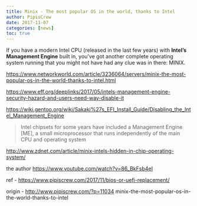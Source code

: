 ```yaml
---
title: Minix - The most popular OS in the world, thanks to Intel
author: PipisCrew
date: 2017-11-07
categories: [news]
toc: true
---
```


If you have a modern Intel CPU (released in the last few years) with **Intel’s Management Engine** built in, you’ve got another complete operating system running that you might not have had any clue was in there: MINIX.

https://www.networkworld.com/article/3236064/servers/minix-the-most-popular-os-in-the-world-thanks-to-intel.html

https://www.eff.org/deeplinks/2017/05/intels-management-engine-security-hazard-and-users-need-way-disable-it

https://wiki.gentoo.org/wiki/Sakaki%27s_EFI_Install_Guide/Disabling_the_Intel_Management_Engine

> Intel chipsets for some years have included a Management Engine [ME], a small microprocessor that runs independently of the main CPU and operating system

http://www.zdnet.com/article/minix-intels-hidden-in-chip-operating-system/

the author
https://www.youtube.com/watch?v=86_BkFsb4eI

ref - https://www.pipiscrew.com/2017/11/bios-or-uefi-replacement/

origin - http://www.pipiscrew.com/?p=11034 minix-the-most-popular-os-in-the-world-thanks-to-intel